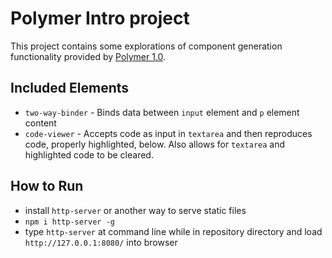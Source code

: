 # Polymer Intro project

This project contains some explorations of component generation functionality provided by [Polymer 1.0](https://www.polymer-project.org/1.0/). 

## Included Elements
 * `two-way-binder` - Binds data between `input` element and `p` element content
 * `code-viewer` - Accepts code as input in `textarea` and then reproduces code, properly highlighted, below. Also allows for `textarea` and highlighted code to be cleared.

## How to Run
 * install `http-server` or another way to serve static files
  * `npm i http-server -g`
 * type `http-server` at command line while in repository directory and load `http://127.0.0.1:8080/` into browser
